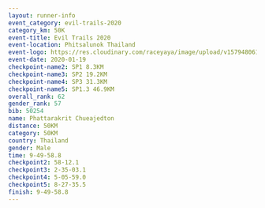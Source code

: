 ```yaml
--- 
layout: runner-info 
event_category: evil-trails-2020 
category_km: 50K 
event-title: Evil Trails 2020 
event-location: Phitsalunok Thailand 
event-logo: https://res.cloudinary.com/raceyaya/image/upload/v1579480618/logo/evil-trails_wm80bv.jpg 
event-date: 2020-01-19 
checkpoint-name2: SP1 8.3KM 
checkpoint-name3: SP2 19.2KM 
checkpoint-name4: SP3 31.3KM 
checkpoint-name5: SP1.3 46.9KM 
overall_rank: 62
gender_rank: 57
bib: 50254
name: Phattarakrit Chueajedton
distance: 50KM
category: 50KM
country: Thailand
gender: Male
time: 9-49-58.8
checkpoint2: 58-12.1
checkpoint3: 2-35-03.1
checkpoint4: 5-05-59.0
checkpoint5: 8-27-35.5
finish: 9-49-58.8
--- 
```

